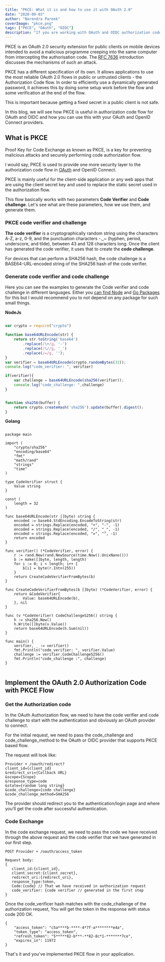 ```yaml
---
title: "PKCE: What it is and how to use it with OAuth 2.0"
date: "2020-09-03"
author: "Narendra Pareek"
coverImage: "pkce.png"
tags: ["PKCE", "OAuth", "OIDC"]
description: "If you are working with OAuth and OIDC authorization code flow and want to setup PKCE flow then this article will help you to understand everything about PKCE."
---
```



PKCE is an OAuth 2.0 security extension for public clients on mobile devices intended to avoid a malicious programme creeping into the same computer from intercepting the authorisation code. The [RFC 7636](https://oauth.net/2/pkce/) introduction discusses the mechanisms of such an attack.

PKCE has a different specification of its own. It allows applications to use the most reliable OAuth 2.0 flows in public or untrusted clients - the Authorization Code flow. In order to efficiently use a dynamically generated password, it achieves this by doing some setup work before the flow and some verification at the end of the flow. 

This is important because getting a fixed secret in a public client is not safe.

In this blog, we will see how PKCE is useful in authorization code flow for OAuth and OIDC and how you can use this with your OAuth and OpenID Connect providers.

## What is PKCE

Proof Key for Code Exchange as known as PKCE, is a key for preventing malicious attacks and securely performing code authorization flow.

I would say, PKCE is used to provide one more security layer to the authorization code flow in [OAuth](/oauth2/) and OpenID Connect.

PKCE is mainly useful for the client-side application or any web apps that are using the client secret key and used to replace the static secret used in the authorization flow.

This flow basically works with two parameters **Code Verifier** and **Code challenge**. Let's see what are these parameters, how we use them, and generate them.


### PKCE code verifier and challenge

**The code verifier** is a cryptographically random string using the characters A-Z, a-z, 0-9, and the punctuation characters -._~ (hyphen, period, underscore, and tilde), between 43 and 128 characters long.
Once the client has generated the code verifier, it uses that to create the **code challenge**.

For devices that can perform a SHA256 hash, the code challenge is a BASE64-URL-encoded string of the SHA256 hash of the code verifier.


### Generate code verifier and code challenge

Here you can see the examples to generate the Code verifier and code challenge in different languages. Either you [can find Node](/oAuth-implemenation-using-node/) and [Go Packages](/golang-maps/) for this but I would recommend you to not depend on any package for such small things.


**NodeJs**

```javascript

var crypto = require("crypto")

function base64URLEncode(str) {
    return str.toString('base64')
        .replace(/\+/g, '-')
        .replace(/\//g, '_')
        .replace(/=/g, '');
}
var verifier = base64URLEncode(crypto.randomBytes(32));
console.log("code_verifier: ", verifier)

if(verifier){
    var challenge = base64URLEncode(sha256(verifier));
    console.log("code_challenge: ",challenge)
}


function sha256(buffer) {
    return crypto.createHash('sha256').update(buffer).digest();
}

```

**Golang**

```golang

package main
 
import (
    "crypto/sha256"
    "encoding/base64"
    "fmt"
    "math/rand"
    "strings"
    "time"
)
 
type CodeVerifier struct {
    Value string
}
 
const (
    length = 32
)
 
func base64URLEncode(str []byte) string {
    encoded := base64.StdEncoding.EncodeToString(str)
    encoded = strings.Replace(encoded, "+", "-", -1)
    encoded = strings.Replace(encoded, "/", "_", -1)
    encoded = strings.Replace(encoded, "=", "", -1)
    return encoded
}
 
func verifier() (*CodeVerifier, error) {
    r := rand.New(rand.NewSource(time.Now().UnixNano()))
    b := make([]byte, length, length)
    for i := 0; i < length; i++ {
        b[i] = byte(r.Intn(255))
    }
    return CreateCodeVerifierFromBytes(b)
}
 
func CreateCodeVerifierFromBytes(b []byte) (*CodeVerifier, error) {
    return &CodeVerifier{
        Value: base64URLEncode(b),
    }, nil
}
 
func (v *CodeVerifier) CodeChallengeS256() string {
    h := sha256.New()
    h.Write([]byte(v.Value))
    return base64URLEncode(h.Sum(nil))
}
 
func main() {
    verifier, _ := verifier()
    fmt.Println("code_verifier: ", verifier.Value)
    challenge := verifier.CodeChallengeS256()
    fmt.Println("code_challenge :", challenge)
}
 
```

## Implement the OAuth 2.0 Authorization Code with PKCE Flow 

### Get the Authorization code
In the OAuth Authorization flow, we need to have the code verifier and code challenge to start with the authentication and obviously an OAuth provider to connect.


 For the initial request, we need to pass the code_challenge and code_challenge_method to the OAuth or OIDC provider that supports PKCE based flow.

The request will look like: 

```
Provider + /oauth/redirect?
client_id={client_id}
&redirect_uri={Callback URL}
&scope={Scope}
&response_type=code
&state={random long string}
&code_challenge={code challenge}
&code_challenge_method=SHA256
```

The provider should redirect you to the authentication/login page and where you’ll get the code after successful authentication.

### Code Exchange 

In the code exchange request, we need to pass the code we have received through the above request and the code verifier that we have generated in our first step.

```
POST Provider + /oauth/access_token

Request body:
{
   client_id:{client_id},
   client_secret:{client_secret},
   redirect_uri:{redirect_uri},
   response_type:token,
   Code:{code} // That we have received in authorization request
   code_verifier: {code verifier // generated in the first step
}
```

Once the code_verificer hash matches with the code_challenge of the authorization request, You will get the token in the response with status code 200 OK.

```
{
    "access_token": "c5a****b-****-4*7f-a********e4a",
    "token_type": "access_token",
    "refresh_token": "5*****82-b***-**82-8c*1-*******7ce",
    "expires_in": 11972
}

```

That's it and you've implemented PKCE flow in your application.